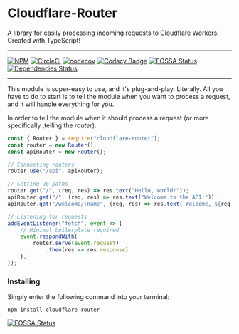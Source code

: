 Cloudflare-Router
===============
A library for easily processing incoming requests to Cloudflare Workers. Created with TypeScript!

----
[![NPM](https://img.shields.io/npm/v/cloudflare-router.svg?maxAge=3600&style=flat-square)](https://npmjs.com/package/cloudflare-router)
[![CircleCI](https://circleci.com/gh/Visualizememe/cloudflare-router.svg?style=svg)](https://circleci.com/gh/Visualizememe/cloudflare-router)
[![codecov](https://codecov.io/gh/Visualizememe/cloudflare-router/branch/main/graph/badge.svg)](https://codecov.io/gh/Visualizememe/cloudflare-router)
[![Codacy Badge](https://app.codacy.com/project/badge/Grade/4a69949081d1427db95bf450453adda2)](https://www.codacy.com/gh/Visualizememe/cloudflare-router/dashboard?utm_source=github.com&amp;utm_medium=referral&amp;utm_content=Visualizememe/cloudflare-router&amp;utm_campaign=Badge_Grade)
[![FOSSA Status](https://app.fossa.com/api/projects/git%2Bgithub.com%2FVisualizememe%2Fcloudflare-router.svg?type=shield)](https://app.fossa.com/projects/git%2Bgithub.com%2FVisualizememe%2Fcloudflare-router?ref=badge_shield)
[![Dependencies Status](https://status.david-dm.org/gh/Visualizememe/cloudflare-router.svg)](https://david-dm.org/Visualizememe/cloudflare-router)

----

This module is super-easy to use, and it's plug-and-play. Literally. All you have to do to start is to tell the module
when you want to process a request, and it will handle everything for you.

In order to tell the module when it should process a request (or more specifically ,telling the *router*):

```JavaScript
const { Router } = require("cloudflare-router");
const router = new Router();
const apiRouter = new Router();

// Connecting routers
router.use("/api", apiRouter);

// Setting up paths
router.get("/", (req, res) => res.text("Hello, world!"));
apiRouter.get("/", (req, res) => res.text("Welcome to the API!"));
apiRouter.get("/welcome/:name", (req, res) => res.text(`Welcome, ${req.params.name}`));

// Listening for requests
addEventListener("fetch", event => {
    // Minimal boilerplate required
    event.respondWith(
        router.serve(event.request)
            .then(res => res.response)
    );
});

```

### Installing

Simply enter the following command into your terminal:

```
npm install cloudflare-router
```

[![FOSSA Status](https://app.fossa.com/api/projects/git%2Bgithub.com%2FVisualizememe%2Fcloudflare-router.svg?type=large)](https://app.fossa.com/projects/git%2Bgithub.com%2FVisualizememe%2Fcloudflare-router?ref=badge_large)
